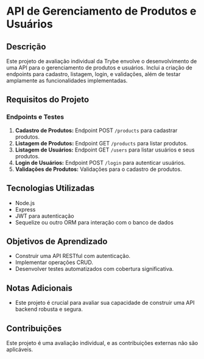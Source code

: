 # API de Gerenciamento de Produtos e Usuários 

## Descrição
Este projeto de avaliação individual da Trybe envolve o desenvolvimento de uma API para o gerenciamento de produtos e usuários. Inclui a criação de endpoints para cadastro, listagem, login, e validações, além de testar amplamente as funcionalidades implementadas.

## Requisitos do Projeto

### Endpoints e Testes
1. **Cadastro de Produtos:** Endpoint POST `/products` para cadastrar produtos.
2. **Listagem de Produtos:** Endpoint GET `/products` para listar produtos.
3. **Listagem de Usuários:** Endpoint GET `/users` para listar usuários e seus produtos.
4. **Login de Usuários:** Endpoint POST `/login` para autenticar usuários.
5. **Validações de Produtos:** Validações para o cadastro de produtos.


## Tecnologias Utilizadas
- Node.js
- Express
- JWT para autenticação
- Sequelize ou outro ORM para interação com o banco de dados

## Objetivos de Aprendizado
- Construir uma API RESTful com autenticação.
- Implementar operações CRUD.
- Desenvolver testes automatizados com cobertura significativa.


## Notas Adicionais
- Este projeto é crucial para avaliar sua capacidade de construir uma API backend robusta e segura.


## Contribuições
Este projeto é uma avaliação individual, e as contribuições externas não são aplicáveis.
